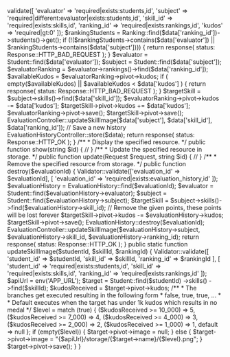 <?php

namespace App\Http\Controllers;

use App\Http\Controllers\EvaluationHistoryController;
use App\Models\EvaluationHistory;
use App\Models\Ranking;
use App\Models\Student;
use Illuminate\Http\Request;
use Illuminate\Http\Response;
use Illuminate\Support\Facades\Validator;

class EvaluationController extends Controller
{
    /**
     * Display a listing of the resource.
     */
    public function index()
    {
        //
    }

    /**
     * Store a newly created resource in storage.
     */
    public function store(Request $request)
    {
        $data = $request->validate([
            'evaluator' => 'required|exists:students,id',
            'subject' => 'required|different:evaluator|exists:students,id',
            'skill_id' => 'required|exists:skills,id',
            'ranking_id' => 'required|exists:rankings,id',
            'kudos' => 'required|gt:0'
        ]);

        $rankingStudents = Ranking::find($data['ranking_id'])->students()->get();
        if (!($rankingStudents->contains($data['evaluator']) || $rankingStudents->contains($data['subject']))) {
            return response(
                status: Response::HTTP_BAD_REQUEST
            );
        }

        $evaluator = Student::find($data['evaluator']);
        $subject = Student::find($data['subject']);

        $evaluatorRanking = $evaluator->rankings()->find($data['ranking_id']);
        $availableKudos = $evaluatorRanking->pivot->kudos;

        if (
            empty($availableKudos)
            || $availableKudos < $data['kudos']
        ) {
            return response(
                status: Response::HTTP_BAD_REQUEST
            );
        }

        $targetSkill = $subject->skills()->find($data['skill_id']);

        $evaluatorRanking->pivot->kudos -= $data['kudos'];
        $targetSkill->pivot->kudos += $data['kudos'];

        $evaluatorRanking->pivot->save();
        $targetSkill->pivot->save();

        EvaluationController::updateSkillImage($data['subject'], $data['skill_id'], $data['ranking_id']);

        // Save a new history
        EvaluationHistoryController::store($data);

        return response(
            status: Response::HTTP_OK
        );
    }

    /**
     * Display the specified resource.
     */
    public function show(string $id)
    {
        //
    }

    /**
     * Update the specified resource in storage.
     */
    public function update(Request $request, string $id)
    {
        //
    }

    /**
     * Remove the specified resource from storage.
     */
    public function destroy($evaluationId)
    {
        Validator::validate(['evaluation_id' => $evaluationId], [
            'evaluation_id' => 'required|exists:evaluation_history,id'
        ]);

        $evaluationHistory = EvaluationHistory::find($evaluationId);

        $evaluator = Student::find($evaluationHistory->evaluator);
        $subject = Student::find($evaluationHistory->subject);

        $targetSkill = $subject->skills()->find($evaluationHistory->skill_id);

        // Remove the given points, these points will be lost forever
        $targetSkill->pivot->kudos -= $evaluationHistory->kudos;

        $targetSkill->pivot->save();

        EvaluationHistory::destroy($evaluationId);
        EvaluationController::updateSkillImage($evaluationHistory->subject, $evaluationHistory->skill_id, $evaluationHistory->ranking_id);

        return response(
            status: Response::HTTP_OK
        );
    }

    public static function updateSkillImage($studentId, $skillId, $rankingId)
    {
        Validator::validate([
            'student_id' => $studentId,
            'skill_id' => $skillId,
            'ranking_id' => $rankingId
        ], [
            'student_id' => 'required|exists:students,id',
            'skill_id' => 'required|exists:skills,id',
            'ranking_id' => 'required|exists:rankings,id'
        ]);

        $apiUrl = env('APP_URL');

        $target = Student::find($studentId)
            ->skills()
            ->find($skillId);

        $kudosReceived = $target->pivot->kudos;

        /**
         * The branches get executed resulting in the following form
         * false, true, true, ...
         *
         * Default executes when the target has under 1k kudos which results in no medal
         */
        $level = match (true) {
            ($kudosReceived >= 10_000) => 5,
            ($kudosReceived >= 7_000) => 4,
            ($kudosReceived >= 4_000) => 3,
            ($kudosReceived >= 2_000) => 2,
            ($kudosReceived >= 1_000) => 1,
            default => null
        };

        if (empty($level)) {
            $target->pivot->image = null;
        } else {
            $target->pivot->image = "{$apiUrl}/storage/{$target->name}/{$level}.png";
        }

        $target->pivot->save();
    }
}
